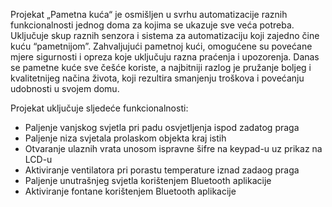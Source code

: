 Projekat „Pametna kuća“ je osmišljen u svrhu automatizacije raznih funkcionalnosti jednog doma za kojima se ukazuje sve veća potreba. Uključuje skup raznih senzora i sistema za automatizaciju koji zajedno čine kuću “pametnijom”. Zahvaljujući pametnoj kući, omogućene su povećane mjere sigurnosti i opreza koje uključuju razna praćenja i upozorenja. Danas se pametne kuće sve češće koriste, a najbitniji razlog je pružanje boljeg i kvalitetnijeg načina života, koji rezultira smanjenju troškova i povećanju udobnosti u svojem domu. 

Projekat uključuje sljedeće funkcionalnosti:

-	Paljenje vanjskog svjetla pri padu osvjetljenja ispod zadatog praga
-	Paljenje niza svjetala prolaskom objekta kraj istih
-	Otvaranje ulaznih vrata unosom ispravne šifre na keypad-u uz prikaz na LCD-u
-	Aktiviranje ventilatora pri porastu temperature iznad zadaog praga 
-	Paljenje unutrašnjeg svjetla korištenjem Bluetooth aplikacije
-	Aktiviranje fontane korištenjem Bluetooth aplikacije 
